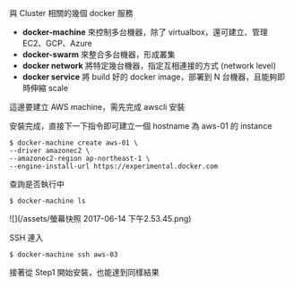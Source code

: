與 Cluster 相關的幾個 docker 服務

* **docker-machine** 來控制多台機器，除了 virtualbox，還可建立、管理 EC2、GCP、Azure
* **docker-swarm** 來整合多台機器，形成叢集
* **docker network** 將特定幾台機器，指定互相連接的方式 \(network level\)
* **docker service** 將 build 好的 docker image，部署到 N 台機器，且能夠即時伸縮 scale



這邊要建立 AWS machine，需先完成 awscli 安裝

安裝完成，直接下一下指令即可建立一個 hostname 為 aws-01 的 instance

```
$ docker-machine create aws-01 \
--driver amazonec2 \
--amazonec2-region ap-northeast-1 \
--engine-install-url https://experimental.docker.com
```

查詢是否執行中

```
$ docker-machine ls
```

![](/assets/螢幕快照 2017-06-14 下午2.53.45.png)

SSH 連入

```
$ docker-machine ssh aws-03
```

接著從 Step1 開始安裝，也能達到同樣結果



